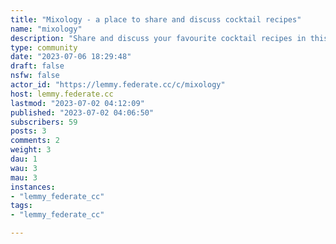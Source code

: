 ```yaml
---
title: "Mixology - a place to share and discuss cocktail recipes" 
name: "mixology"
description: "Share and discuss your favourite cocktail recipes in this community!**Custom, home-brewed and self-designed cocktail recipes are especially welcomed!**"
type: community
date: "2023-07-06 18:29:48"
draft: false
nsfw: false
actor_id: "https://lemmy.federate.cc/c/mixology"
host: lemmy.federate.cc
lastmod: "2023-07-02 04:12:09"
published: "2023-07-02 04:06:50"
subscribers: 59
posts: 3
comments: 2
weight: 3
dau: 1
wau: 3
mau: 3
instances:
- "lemmy_federate_cc"
tags: 
- "lemmy_federate_cc"

---
```

